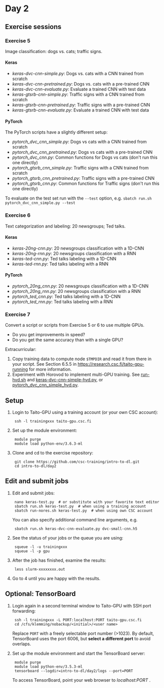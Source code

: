 # Day 2

## Exercise sessions

### Exercise 5

Image classification: dogs vs. cats; traffic signs.

#### Keras

* *keras-dvc-cnn-simple.py*: Dogs vs. cats with a CNN trained from scratch
* *keras-dvc-cnn-pretrained.py*: Dogs vs. cats with a pre-trained CNN
* *keras-dvc-cnn-evaluate.py*: Evaluate a trained CNN with test data
* *keras-gtsrb-cnn-simple.py*: Traffic signs with a CNN trained from scratch
* *keras-gtsrb-cnn-pretrained.py*: Traffic signs with a pre-trained CNN
* *keras-gtsrb-cnn-evaluate.py*: Evaluate a trained CNN with test data

#### PyTorch

The PyTorch scripts have a slightly different setup:

* *pytorch_dvc_cnn_simple.py*: Dogs vs cats with a CNN trained from scratch
* *pytorch_dvc_cnn_pretrained.py*: Dogs vs cats with a pre-trained CNN
* *pytorch_dvc_cnn.py*: Common functions for Dogs vs cats (don't run this one directly)
* *pytorch_gtsrb_cnn_simple.py*: Traffic signs with a CNN trained from scratch
* *pytorch_gtsrb_cnn_pretrained.py*: Traffic signs with a pre-trained CNN
* *pytorch_gtsrb_cnn.py*:  Common functions for Traffic signs (don't run this one directly)

To evaluate on the test set run with the `--test` option, e.g. `sbatch run.sh pytorch_dvc_cnn_simple.py --test` 

### Exercise 6

Text categorization and labeling: 20 newsgroups; Ted talks.

#### Keras

* *keras-20ng-cnn.py*: 20 newsgroups classification with a 1D-CNN
* *keras-20ng-rnn.py*: 20 newsgroups classification with a RNN
* *keras-ted-cnn.py*: Ted talks labeling with a 1D-CNN
* *keras-ted-rnn.py*: Ted talks labeling with a RNN

#### PyTorch

* *pytorch_20ng_cnn.py*: 20 newsgroups classification with a 1D-CNN
* *pytorch_20ng_rnn.py*: 20 newsgroups classification with a RNN
* *pytorch_ted_cnn.py*: Ted talks labeling with a 1D-CNN
* *pytorch_ted_rnn.py*: Ted talks labeling with a RNN

### Exercise 7

Convert a script or scripts from Exercise 5 or 6 to use multiple GPUs.

* Do you get improvements in speed?
* Do you get the same accuracy than with a single GPU?

Extracurricular:

1. Copy training data to compute node `$TMPDIR` and read it from there
   in your script. See Section 6.5.5 in
   https://research.csc.fi/taito-gpu-running for more information.
2. Experiment with Horovod to implement multi-GPU training. See [run-hvd.sh](run-hvd.sh) and [keras-dvc-cnn-simple-hvd.py](keras-dvc-cnn-simple-hvd.py), or 
[pytorch_dvc_cnn_simple_hvd.py](pytorch_dvc_cnn_simple_hvd.py).

## Setup

1. Login to Taito-GPU using a training account (or your own CSC account):

        ssh -l trainingxxx taito-gpu.csc.fi
        
2. Set up the module environment:

        module purge
        module load python-env/3.6.3-ml
    
3. Clone and cd to the exercise repository:

        git clone https://github.com/csc-training/intro-to-dl.git
        cd intro-to-dl/day2

## Edit and submit jobs

1. Edit and submit jobs:

        nano keras-test.py  # or substitute with your favorite text editor
        sbatch run.sh keras-test.py  # when using a training account
        sbatch run-nores.sh keras-test.py  # when using own CSC account

   You can also specify additional command line arguments, e.g.

        sbatch run.sh keras-dvc-cnn-evaluate.py dvc-small-cnn.h5      

2. See the status of your jobs or the queue you are using:

        squeue -l -u trainingxxx
        squeue -l -p gpu

3. After the job has finished, examine the results:

        less slurm-xxxxxxxx.out

7. Go to 4 until you are happy with the results.

## Optional: TensorBoard

1. Login again in a second terminal window to Taito-GPU with SSH port forwarding:

        ssh -l trainingxxx -L PORT:localhost:PORT taito-gpu.csc.fi
        cd /cfs/klemming/nobackup/<initial>/<user name>
        
   Replace `PORT` with a freely selectable port number (>1023). By default, TensorBoard uses the port 6006, but **select a different port** to avoid overlaps. 

2. Set up the module environment and start the TensorBoard server:

        module purge
        module load python-env/3.5.3-ml
        tensorboard --logdir=intro-to-dl/day2/logs --port=PORT

    To access TensorBoard, point your web browser to *localhost:PORT* .
